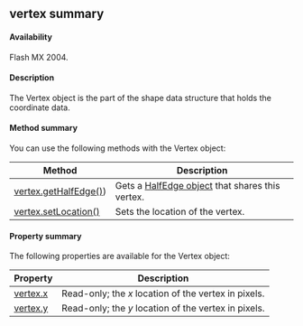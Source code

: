 ## vertex summary

#### Availability

Flash MX 2004.

#### Description

The Vertex object is the part of the shape data structure that holds the coordinate data.

#### Method summary

You can use the following methods with the Vertex object:

| **Method**                                    | **Description**                                                  |
|-----------------------------------------------|------------------------------------------------------------------|
| [vertex.getHalfEdge()](../Vertex_object/vertex.md)) | Gets a [HalfEdge object](../HalfEdge_object/halfEdge_summary.md) that shares this vertex. |
| [vertex.setLocation()](../Vertex_object/vertex1.md)        | Sets the location of the vertex.                                 |

#### Property summary

The following properties are available for the Vertex object:

| **Property**               | **Description**                                      |
|----------------------------|------------------------------------------------------|
| [vertex.x](../Vertex_object/vertex2.md) | Read-only; the *x* location of the vertex in pixels. |
| [vertex.y](../Vertex_object/vertex3.md) | Read-only; the *y* location of the vertex in pixels. |

<span id="vertex.getHalfEdge()" class="anchor"></span>

